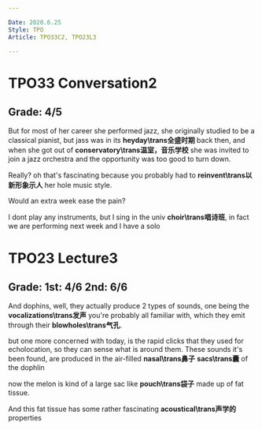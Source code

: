 ```yaml
---

Date: 2020.6.25
Style: TPO
Article: TPO33C2, TPO23L3

---
```

# TPO33 Conversation2 
## Grade: 4/5

But for most of her career she performed jazz, she originally studied to be a classical pianist, but jass was in its **heyday\trans全盛时期** back then, and when she got out of **conservatory\trans温室，音乐学校** she was invited to join a jazz orchestra and the opportunity was too good to turn down.

Really? oh that's fascinating because you probably had to **reinvent\trans以新形象示人** her hole music style.

Would an extra week ease the pain?

I dont play any instruments, but I sing in the univ **choir\trans唱诗班**, in fact we are performing next week and I have a solo 

# TPO23 Lecture3
## Grade: 1st: 4/6 2nd: 6/6

And dophins, well, they actually produce 2 types of sounds, one being the **vocalizations\trans发声** you're probably all familiar with, which they emit through their **blowholes\trans气孔**.

but one more concerned with today, is the rapid clicks that they used for echolocation, so they can sense what is around them. These sounds it's been found, are produced in the air-filled **nasal\trans鼻子** **sacs\trans囊** of the dophlin

now the melon is kind of a large sac like **pouch\trans袋子** made up of fat tissue.

And this fat tissue has some rather fascinating **acoustical\trans声学的** properties